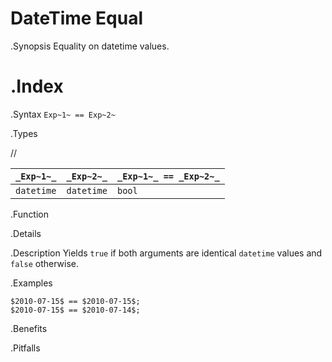 # DateTime Equal

.Synopsis
Equality on datetime values.

.Index
==

.Syntax
`Exp~1~ == Exp~2~`

.Types

//

| `_Exp~1~_`      | `_Exp~2~_`      | `_Exp~1~_ == _Exp~2~_`  |
| --- | --- | --- |
| `datetime`     |  `datetime`    | `bool`                |


.Function

.Details

.Description
Yields `true` if both arguments are identical `datetime` values and `false` otherwise.

.Examples
```rascal-shell
$2010-07-15$ == $2010-07-15$;
$2010-07-15$ == $2010-07-14$;
```

.Benefits

.Pitfalls

